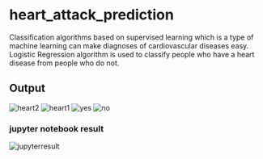 # heart_attack_prediction

Classification algorithms based on supervised learning which is a type of machine learning can make diagnoses of cardiovascular diseases easy. 
Logistic Regression algorithm is used to classify people who have a heart disease from people who do not. 

## Output
![heart2](https://github.com/Nishmitha2003/heart_attack_prediction/assets/125563752/f9be1f0d-df61-4dad-a4c2-76d914c66a0c)
![heart1](https://github.com/Nishmitha2003/heart_attack_prediction/assets/125563752/ed3a50d0-2d5b-4816-bb6d-2d98c04674d1)
![yes](https://github.com/Nishmitha2003/heart_attack_prediction/assets/125563752/e7841102-2168-4acf-8fd8-e8d86aeb6d32)
![no](https://github.com/Nishmitha2003/heart_attack_prediction/assets/125563752/a40c02ce-a522-46f4-994c-b1a2f2363b44)

### jupyter notebook result
![jupyterresult](https://github.com/Nishmitha2003/heart_attack_prediction/assets/125563752/21588f00-856e-47f5-98db-694e1bcd4752)
